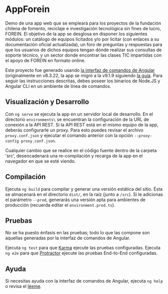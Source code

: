 # AppForein
Demo de una app web que se empleará para los proyectos de la fundación chilena de fomento, reciclaje e investigación tecnológica sin fines de lucro, FOREIN.
El objetivo de la app se desglosa en disponer los siguientes módulos: un catálogo de equipos licitados y/o por licitar (con enlaces a su documentación oficial actualizada),  un foro de preguntas y respuestas para que los usuarios de dichos equipos tengan dónde realizar sus consultas de soporte técnico, y un sector donde encontrar las clases TIC impartidas con el apoyo de FOREIN en formato online.

Este proyecto fue generado usando [la interfaz de comandos de Angular](https://github.com/angular/angular-cli) (originalmente en v8.3.22, la app se migró a la v9.1.9 siguiendo [la guía](https://update.angular.io/).
Para seguir las instrucciones descritas, debes poseer los binarios de Node.JS y Angular CLI en un ambiente de línea de comandos.


## Visualización y Desarrollo
Con `ng serve` se ejecuta la app en un servidor local de desarrollo. En el directorio `environments\` se encuentran la configuración de la URL de conexión a la API REST.
Si la API REST está en el mismo equipo de la app, deberás configurarle un proxy. Para esto puedes revisar el archivo `proxy.conf.json` y ejecutar el comando anterior con la opción `--proxy-config proxy.conf.json`.

Cualquier cambio que se realice en el código fuente dentro de la carpeta 'src', desencadenará una re-compilación y recarga de la app en el navegador en que se esté viendo.

## Compilación
Ejecuta `ng build` para compilar y generar una versión estática del sitio. 
Ésta se almacenará en el directorio `dist/`, en la raíz (junto a `/src`). 
Si le adicionas el parámetro `--prod`, generarás una versión apta para ambientes de producción (recuerda editar el `environment.prod.ts`).

## Pruebas
No se ha puesto énfasis en las pruebas; todo lo que las compone son aquellas generadas por la interfaz de comandos de Angular.

Ejecuta `ng test` para que [Karma](https://karma-runner.github.io) ejecute las pruebas configuradas.
Ejecuta `ng e2e` para que [Protractor](http://www.protractortest.org/) ejecute las pruebas End-to-End configuradas.

## Ayuda
Si necesitas ayuda con la interfaz de comandos de Angular, ejecuta `ng help` o revisa el [léeme](https://github.com/angular/angular-cli/blob/master/README.md).
